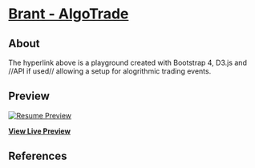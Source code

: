 # [Brant - AlgoTrade](https://brant-777.github.io/Brant-resume/)



## About

The hyperlink above is a playground created with Bootstrap 4, D3.js and //API if used// allowing a setup for alogrithmic trading events.


## Preview

[![Resume Preview](https://brant-777/AlgoTrade/Picture/image002.png)](https://brant-777.github.io/AlgoTrade/)

**[View Live Preview](https://blackrockdigital.github.io/startbootstrap-resume/)**


## References

